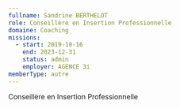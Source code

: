 ```yaml
---
fullname: Sandrine BERTHELOT
role: Conseillère en Insertion Professionnelle
domaine: Coaching
missions:
  - start: 2019-10-16
    end: 2023-12-31
    status: admin
    employer: AGENCE 3i
memberType: autre
---
```

Conseillère en Insertion Professionnelle
